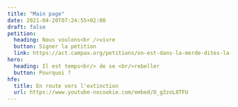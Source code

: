 ```yaml
---
title: "Main page"
date: 2021-04-20T07:24:55+02:00
draft: false
petition:
  heading: Nous voulons<br />vivre
  button: Signer la pétition
  link: https://act.campax.org/petitions/on-est-dans-la-merde-dites-la-verite-sur-l-urgence-climatique-et-ecologique
hero:
  heading: Il est temps<br/> de se <br/>rebeller
  button: Pourquoi ? 
hfe:
  title: En route vers l'extinction
  url: https://www.youtube-nocookie.com/embed/O_g3zoL8TFU
---
```

